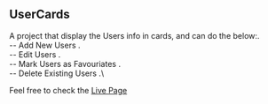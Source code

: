 ## UserCards

A project that display the Users info in cards, and can do the below:.\
-- Add New Users .\
-- Edit Users .\
-- Mark Users as Favouriates .\
-- Delete Existing Users .\

Feel free to check the [Live Page](https://sreemoulichinta.github.io/reactUserCards/#/)